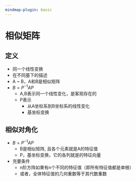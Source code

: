 ```yaml
---
mindmap-plugin: basic
---
```


# 相似矩阵

## 定义
- 同一个线性变换
- 在不同基下的描述
- A ~ B，A和B是相似矩阵
- $B=P^{-1}AP$
	- A,B表示同一个线性变化，是客观存在的
	- P表示
		- 从A坐标系到B坐标系的线性变化
		- 基坐标变换

## 相似对角化
- $B=P^{-1}AP$
	- B是相似矩阵, 且各个元素就是A的特征值
	- P，基坐标变换，它的各列就是的特征向量
- 充要条件
	- n阶方阵如果有n个不同的特征值（即所有特征值都是单根）
	- 或者，全体特征值的几何重数等于其代数重数